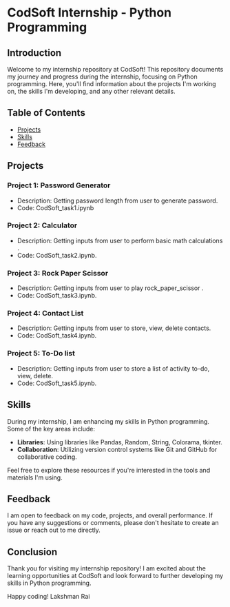 # CodSoft Internship - Python Programming

## Introduction
Welcome to my internship repository at CodSoft! This repository documents my journey and progress during the internship, focusing on Python programming. Here, you'll find information about the projects I'm working on, the skills I'm developing, and any other relevant details.

## Table of Contents
- [Projects](#projects)
- [Skills](#skills)
- [Feedback](#feedback)

## Projects
### Project 1: Password Generator
- Description: Getting password length from user to generate password.
- Code: CodSoft_task1.ipynb

### Project 2: Calculator
- Description: Getting inputs from user to perform basic math calculations .
- Code: CodSoft_task2.ipynb.

### Project 3: Rock Paper Scissor
- Description: Getting inputs from user to play rock_paper_scissor .
- Code: CodSoft_task3.ipynb.

### Project 4: Contact List
- Description: Getting inputs from user to store, view, delete contacts.
- Code: CodSoft_task4.ipynb.

### Project 5: To-Do list
- Description: Getting inputs from user to store a list of activity to-do, view, delete.
- Code: CodSoft_task5.ipynb.

## Skills
During my internship, I am enhancing my skills in Python programming. Some of the key areas include:
- **Libraries**: Using libraries like Pandas, Random, String, Colorama, tkinter.
- **Collaboration**: Utilizing version control systems like Git and GitHub for collaborative coding.

Feel free to explore these resources if you're interested in the tools and materials I'm using.

## Feedback
I am open to feedback on my code, projects, and overall performance. If you have any suggestions or comments, please don't hesitate to create an issue or reach out to me directly.

## Conclusion
Thank you for visiting my internship repository! I am excited about the learning opportunities at CodSoft and look forward to further developing my skills in Python programming.

Happy coding!
Lakshman Rai
